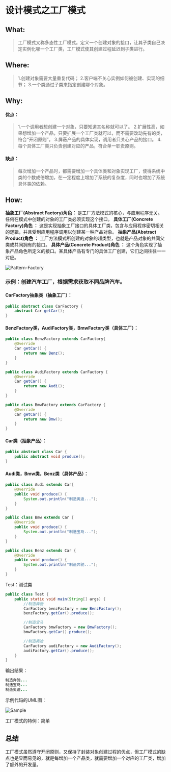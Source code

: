 # 设计模式之工厂模式

## What:

> 工厂模式又称多态性工厂模式。定义一个创建对象的接口，让其子类自己决定实例化哪一个工厂类，工厂模式使其创建过程延迟到子类进行。

## Where:
> 1.创建对象需要大量重复代码；
2.客户端不关心实例如何被创建、实现的细节；
3.一个类通过子类来指定创建哪个对象。

## Why:
#### 优点：
> 1.一个调用者想创建一个对象，只要知道其名称就可以了。
2.扩展性高，如果想增加一个产品，只要扩展一个工厂类就可以，而不需要改动先有的类，符合“开闭原则”。
3.屏蔽产品的具体实现，调用者只关心产品的接口。
4.每个具体工厂类只负责创建对应的产品，符合单一职责原则。

#### 缺点：
>每次增加一个产品时，都需要增加一个具体类和对象实现工厂，使得系统中类的个数成倍增加，在一定程度上增加了系统的复杂度，同时也增加了系统具体类的依赖。

## How:
**抽象工厂(Abstract Factory)角色：** 是工厂方法模式的核心，与应用程序无关。任何在模式中创建的对象的工厂类必须实现这个接口。
**具体工厂(Concrete Factory)角色 ：** 这是实现抽象工厂接口的具体工厂类，包含与应用程序密切相关的逻辑，并且受到应用程序调用以创建某一种产品对象。
**抽象产品(Abstract Product)角色 ：** 工厂方法模式所创建的对象的超类型，也就是产品对象的共同父类或共同拥有的接口。
**具体产品(Concrete Product)角色 ：** 这个角色实现了抽象产品角色所定义的接口。某具体产品有专门的具体工厂创建，它们之间往往一一对应。

![Pattern-Factory](https://raw.githubusercontent.com/MuggleLee/PicGo/master/%E8%AE%BE%E8%AE%A1%E6%A8%A1%E5%BC%8F/%E5%B7%A5%E5%8E%82%E6%A8%A1%E5%BC%8F/Pattern-Factory.png)

### 示例：创建汽车工厂，根据需求获取不同品牌汽车。

#### CarFactory抽象类（抽象工厂）：
```java
public abstract class CarFactory {
    abstract Car getCar();
}
```
#### BenzFactory类，AudiFactory类，BmwFactory类（具体工厂）：
```java
public class BenzFactory extends CarFactory{
    @Override
    Car getCar() {
        return new Benz();
    }
}

public class AudiFactory extends CarFactory {
    @Override
    Car getCar() {
        return new Audi();
    }
}

public class BmwFactory extends CarFactory {
    @Override
    Car getCar() {
        return new Bmw();
    }
}
```
#### Car类（抽象产品）：
```java
public abstract class Car {
    public abstract void produce();
}
```
#### Audi类，Bmw类，Benz类（具体产品）：
```java
public class Audi extends Car{
    @Override
    public void produce() {
        System.out.println("制造奥迪...");
    }
}

public class Bmw extends Car {
    @Override
    public void produce() {
        System.out.println("制造宝马...");
    }
}

public class Benz extends Car {
    @Override
    public void produce() {
        System.out.println("制造奔驰...");
    }
}
```

Test：测试类
```java
public class Test {
    public static void main(String[] args) {
        //制造奔驰
        CarFactory benzFactory = new BenzFactory();
        benzFactory.getCar().produce();

        //制造宝马
        CarFactory bmwFactory = new BmwFactory();
        bmwFactory.getCar().produce();

        //制造奥迪
        CarFactory audiFactory = new AudiFactory();
        audiFactory.getCar().produce();
    }
}
```
输出结果：
```java
制造奔驰...
制造宝马...
制造奥迪...
```

示例代码的UML图：

![Sample](https://raw.githubusercontent.com/MuggleLee/PicGo/master/%E8%AE%BE%E8%AE%A1%E6%A8%A1%E5%BC%8F/%E5%B7%A5%E5%8E%82%E6%A8%A1%E5%BC%8F/Pattern-Factory-sample.png)

工厂模式的特例：简单


## 总结

工厂模式虽然遵守开闭原则，又保持了封装对象创建过程的优点，但工厂模式的缺点也是显而易见的，就是每增加一个产品类，就需要增加一个对应的工厂类，增加了额外的开发量。